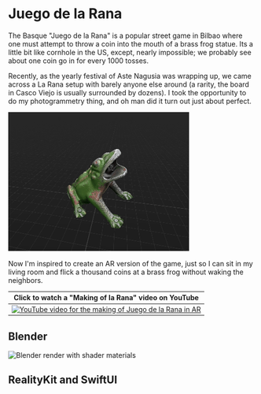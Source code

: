 # Juego de la Rana
<!-- 3D Augmented Reality version of the Basque Juego de la Rana -->
The Basque "Juego de la Rana" is a popular street game in Bilbao where one must attempt to throw a coin into the mouth of a brass frog statue. 
Its a little bit like cornhole in the US, except, nearly impossible; we probably see about one coin go in for every 1000 tosses.

Recently, as the yearly festival of Aste Nagusia was wrapping up, we came across a La Rana setup with barely anyone else around (a rarity, the board in Casco Viejo is usually surrounded by dozens). 
I took the opportunity to do my photogrammetry thing, and oh man did it turn out just about perfect. 

![3D model of La Rana statue generated using XCode, RealityKit, and Photogrammetry](Images/laRanaPhotogrammetry.gif)

Now I'm inspired to create an AR version of the game, just so I can sit in my living room and flick a thousand coins at a brass frog without waking the neighbors.

| Click to watch a "Making of la Rana" video on YouTube                                                                                                  |
|--------------------------------------------------------------------------------------------------------------------------------------------------------|
| [![YouTube video for the making of Juego de la Rana in AR](https://img.youtube.com/vi/vuecTw81q-k/0.jpg)](https://www.youtube.com/watch?v=vuecTw81q-k) |

## Blender

![Blender render with shader materials](Images/TableWithLaRana_2048x2048.png)

## RealityKit and SwiftUI
